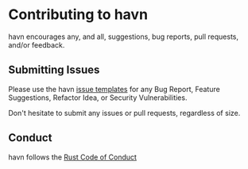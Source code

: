 # Contributing to havn

havn encourages any, and all, suggestions, bug reports, pull requests, and/or feedback.

## Submitting Issues

Please use the havn [issue templates](https://github.com/mrjackwills/havn/issues/new/choose) for any Bug Report, Feature Suggestions,
Refactor Idea, or Security Vulnerabilities.

Don't hesitate to submit any issues or pull requests, regardless of size.

## Conduct

havn follows the [Rust Code of Conduct](https://www.rust-lang.org/policies/code-of-conduct)